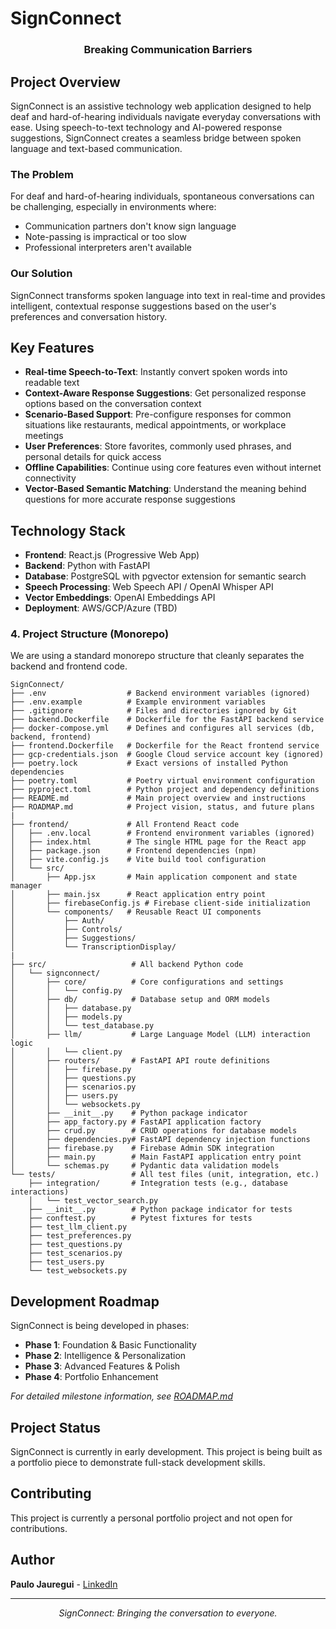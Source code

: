 # SignConnect

<div align="center">
  <h3>Breaking Communication Barriers</h3>
</div>

## Project Overview

SignConnect is an assistive technology web application designed to help deaf and hard-of-hearing individuals navigate everyday conversations with ease. Using speech-to-text technology and AI-powered response suggestions, SignConnect creates a seamless bridge between spoken language and text-based communication.

### The Problem

For deaf and hard-of-hearing individuals, spontaneous conversations can be challenging, especially in environments where:
- Communication partners don't know sign language
- Note-passing is impractical or too slow
- Professional interpreters aren't available

### Our Solution

SignConnect transforms spoken language into text in real-time and provides intelligent, contextual response suggestions based on the user's preferences and conversation history.

## Key Features

- **Real-time Speech-to-Text**: Instantly convert spoken words into readable text
- **Context-Aware Response Suggestions**: Get personalized response options based on the conversation context
- **Scenario-Based Support**: Pre-configure responses for common situations like restaurants, medical appointments, or workplace meetings
- **User Preferences**: Store favorites, commonly used phrases, and personal details for quick access
- **Offline Capabilities**: Continue using core features even without internet connectivity
- **Vector-Based Semantic Matching**: Understand the meaning behind questions for more accurate response suggestions

## Technology Stack

- **Frontend**: React.js (Progressive Web App)
- **Backend**: Python with FastAPI
- **Database**: PostgreSQL with pgvector extension for semantic search
- **Speech Processing**: Web Speech API / OpenAI Whisper API
- **Vector Embeddings**: OpenAI Embeddings API
- **Deployment**: AWS/GCP/Azure (TBD)

### **4. Project Structure (Monorepo)**

We are using a standard monorepo structure that cleanly separates the backend and frontend code.

```
SignConnect/
├── .env                  # Backend environment variables (ignored)
├── .env.example          # Example environment variables
├── .gitignore            # Files and directories ignored by Git
├── backend.Dockerfile    # Dockerfile for the FastAPI backend service
├── docker-compose.yml    # Defines and configures all services (db, backend, frontend)
├── frontend.Dockerfile   # Dockerfile for the React frontend service
├── gcp-credentials.json  # Google Cloud service account key (ignored)
├── poetry.lock           # Exact versions of installed Python dependencies
├── poetry.toml           # Poetry virtual environment configuration
├── pyproject.toml        # Python project and dependency definitions
├── README.md             # Main project overview and instructions
├── ROADMAP.md            # Project vision, status, and future plans
|
├── frontend/             # All Frontend React code
│   ├── .env.local        # Frontend environment variables (ignored)
│   ├── index.html        # The single HTML page for the React app
│   ├── package.json      # Frontend dependencies (npm)
│   ├── vite.config.js    # Vite build tool configuration
│   └── src/
│       ├── App.jsx       # Main application component and state manager
│       ├── main.jsx      # React application entry point
│       ├── firebaseConfig.js # Firebase client-side initialization
│       └── components/   # Reusable React UI components
│           ├── Auth/
│           ├── Controls/
│           ├── Suggestions/
│           └── TranscriptionDisplay/
|
├── src/                   # All backend Python code
│   └── signconnect/
│       ├── core/          # Core configurations and settings
│       │   └── config.py
│       ├── db/            # Database setup and ORM models
│       │   ├── database.py
│       │   ├── models.py
│       │   └── test_database.py
│       ├── llm/           # Large Language Model (LLM) interaction logic
│       │   └── client.py
│       ├── routers/       # FastAPI API route definitions
│       │   ├── firebase.py
│       │   ├── questions.py
│       │   ├── scenarios.py
│       │   ├── users.py
│       │   └── websockets.py
│       ├── __init__.py    # Python package indicator
│       ├── app_factory.py # FastAPI application factory
│       ├── crud.py        # CRUD operations for database models
│       ├── dependencies.py# FastAPI dependency injection functions
│       ├── firebase.py    # Firebase Admin SDK integration
│       ├── main.py        # Main FastAPI application entry point
│       └── schemas.py     # Pydantic data validation models
└── tests/                 # All test files (unit, integration, etc.)
    ├── integration/       # Integration tests (e.g., database interactions)
    │   └── test_vector_search.py
    ├── __init__.py        # Python package indicator for tests
    ├── conftest.py        # Pytest fixtures for tests
    ├── test_llm_client.py
    ├── test_preferences.py
    ├── test_questions.py
    ├── test_scenarios.py
    ├── test_users.py
    └── test_websockets.py
```

## Development Roadmap

SignConnect is being developed in phases:

- **Phase 1**: Foundation & Basic Functionality
- **Phase 2**: Intelligence & Personalization
- **Phase 3**: Advanced Features & Polish
- **Phase 4**: Portfolio Enhancement

*For detailed milestone information, see [ROADMAP.md](./ROADMAP.md)*


## Project Status

SignConnect is currently in early development. This project is being built as a portfolio piece to demonstrate full-stack development skills.

## Contributing

This project is currently a personal portfolio project and not open for contributions.

## Author

**Paulo Jauregui** - [LinkedIn](https://www.linkedin.com/in/paulo-jauregui/)

---

<div align="center">
  <i>SignConnect: Bringing the conversation to everyone.</i>
</div>
